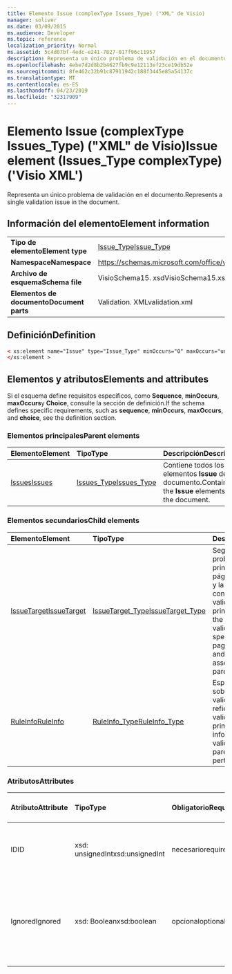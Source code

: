 ```yaml
---
title: Elemento Issue (complexType Issues_Type) ("XML" de Visio)
manager: soliver
ms.date: 03/09/2015
ms.audience: Developer
ms.topic: reference
localization_priority: Normal
ms.assetid: 5c4d07bf-4edc-e241-7827-017f96c11957
description: Representa un único problema de validación en el documento.
ms.openlocfilehash: 4ebe7d2d8b2b4627fb9c9e12113ef23ce19db52e
ms.sourcegitcommit: 8fe462c32b91c87911942c188f3445e85a54137c
ms.translationtype: MT
ms.contentlocale: es-ES
ms.lasthandoff: 04/23/2019
ms.locfileid: "32317909"
---
```

# <a name="issue-element-issuestype-complextype-visio-xml"></a><span data-ttu-id="9c6f5-103">Elemento Issue (complexType Issues_Type) ("XML" de Visio)</span><span class="sxs-lookup"><span data-stu-id="9c6f5-103">Issue element (Issues_Type complexType) ('Visio XML')</span></span>

<span data-ttu-id="9c6f5-104">Representa un único problema de validación en el documento.</span><span class="sxs-lookup"><span data-stu-id="9c6f5-104">Represents a single validation issue in the document.</span></span>
  
## <a name="element-information"></a><span data-ttu-id="9c6f5-105">Información del elemento</span><span class="sxs-lookup"><span data-stu-id="9c6f5-105">Element information</span></span>

|||
|:-----|:-----|
|<span data-ttu-id="9c6f5-106">**Tipo de elemento**</span><span class="sxs-lookup"><span data-stu-id="9c6f5-106">**Element type**</span></span> <br/> |[<span data-ttu-id="9c6f5-107">Issue_Type</span><span class="sxs-lookup"><span data-stu-id="9c6f5-107">Issue_Type</span></span>](issue_type-complextypevisio-xml.md) <br/> |
|<span data-ttu-id="9c6f5-108">**Namespace**</span><span class="sxs-lookup"><span data-stu-id="9c6f5-108">**Namespace**</span></span> <br/> |https://schemas.microsoft.com/office/visio/2012/main  <br/> |
|<span data-ttu-id="9c6f5-109">**Archivo de esquema**</span><span class="sxs-lookup"><span data-stu-id="9c6f5-109">**Schema file**</span></span> <br/> |<span data-ttu-id="9c6f5-110">VisioSchema15. xsd</span><span class="sxs-lookup"><span data-stu-id="9c6f5-110">VisioSchema15.xsd</span></span>  <br/> |
|<span data-ttu-id="9c6f5-111">**Elementos de documento**</span><span class="sxs-lookup"><span data-stu-id="9c6f5-111">**Document parts**</span></span> <br/> |<span data-ttu-id="9c6f5-112">Validation. XML</span><span class="sxs-lookup"><span data-stu-id="9c6f5-112">validation.xml</span></span>  <br/> |
   
## <a name="definition"></a><span data-ttu-id="9c6f5-113">Definición</span><span class="sxs-lookup"><span data-stu-id="9c6f5-113">Definition</span></span>

```XML
< xs:element name="Issue" type="Issue_Type" minOccurs="0" maxOccurs="unbounded" >
</xs:element >
```

## <a name="elements-and-attributes"></a><span data-ttu-id="9c6f5-114">Elementos y atributos</span><span class="sxs-lookup"><span data-stu-id="9c6f5-114">Elements and attributes</span></span>

<span data-ttu-id="9c6f5-115">Si el esquema define requisitos específicos, como **Sequence**, **minOccurs**, **maxOccurs**y **Choice**, consulte la sección de definición.</span><span class="sxs-lookup"><span data-stu-id="9c6f5-115">If the schema defines specific requirements, such as **sequence**, **minOccurs**, **maxOccurs**, and **choice**, see the definition section.</span></span> 
  
### <a name="parent-elements"></a><span data-ttu-id="9c6f5-116">Elementos principales</span><span class="sxs-lookup"><span data-stu-id="9c6f5-116">Parent elements</span></span>

|<span data-ttu-id="9c6f5-117">**Elemento**</span><span class="sxs-lookup"><span data-stu-id="9c6f5-117">**Element**</span></span>|<span data-ttu-id="9c6f5-118">**Tipo**</span><span class="sxs-lookup"><span data-stu-id="9c6f5-118">**Type**</span></span>|<span data-ttu-id="9c6f5-119">**Descripción**</span><span class="sxs-lookup"><span data-stu-id="9c6f5-119">**Description**</span></span>|
|:-----|:-----|:-----|
|[<span data-ttu-id="9c6f5-120">Issues</span><span class="sxs-lookup"><span data-stu-id="9c6f5-120">Issues</span></span>](issues-element-validation_type-complextypevisio-xml.md) <br/> |[<span data-ttu-id="9c6f5-121">Issues_Type</span><span class="sxs-lookup"><span data-stu-id="9c6f5-121">Issues_Type</span></span>](issues_type-complextypevisio-xml.md) <br/> |<span data-ttu-id="9c6f5-122">Contiene todos los elementos **Issue** del documento.</span><span class="sxs-lookup"><span data-stu-id="9c6f5-122">Contains all the **Issue** elements for the document.</span></span>  <br/> |
   
### <a name="child-elements"></a><span data-ttu-id="9c6f5-123">Elementos secundarios</span><span class="sxs-lookup"><span data-stu-id="9c6f5-123">Child elements</span></span>

|<span data-ttu-id="9c6f5-124">**Elemento**</span><span class="sxs-lookup"><span data-stu-id="9c6f5-124">**Element**</span></span>|<span data-ttu-id="9c6f5-125">**Tipo**</span><span class="sxs-lookup"><span data-stu-id="9c6f5-125">**Type**</span></span>|<span data-ttu-id="9c6f5-126">**Descripción**</span><span class="sxs-lookup"><span data-stu-id="9c6f5-126">**Description**</span></span>|
|:-----|:-----|:-----|
|[<span data-ttu-id="9c6f5-127">IssueTarget</span><span class="sxs-lookup"><span data-stu-id="9c6f5-127">IssueTarget</span></span>](issuetarget-element-issue_type-complextypevisio-xml.md) <br/> |[<span data-ttu-id="9c6f5-128">IssueTarget_Type</span><span class="sxs-lookup"><span data-stu-id="9c6f5-128">IssueTarget_Type</span></span>](issuetarget_type-complextypevisio-xml.md) <br/> |<span data-ttu-id="9c6f5-129">Según el destino del problema de validación principal, especifica la página, o bien la página y la forma, asociadas con el problema de validación principal.</span><span class="sxs-lookup"><span data-stu-id="9c6f5-129">Depending on the target of the parent validation issue, specifies either the page, or both the page and the shape, associated with the parent validation issue.</span></span>  <br/> |
|[<span data-ttu-id="9c6f5-130">RuleInfo</span><span class="sxs-lookup"><span data-stu-id="9c6f5-130">RuleInfo</span></span>](ruleinfo-element-issue_type-complextypevisio-xml.md) <br/> |[<span data-ttu-id="9c6f5-131">RuleInfo_Type</span><span class="sxs-lookup"><span data-stu-id="9c6f5-131">RuleInfo_Type</span></span>](ruleinfo_type-complextypevisio-xml.md) <br/> |<span data-ttu-id="9c6f5-132">Especifica información sobre la regla de validación a la que se refiere el problema de validación primario.</span><span class="sxs-lookup"><span data-stu-id="9c6f5-132">Specifies information about the validation rule that the parent validation issue pertains to.</span></span>  <br/> |
   
### <a name="attributes"></a><span data-ttu-id="9c6f5-133">Atributos</span><span class="sxs-lookup"><span data-stu-id="9c6f5-133">Attributes</span></span>

|<span data-ttu-id="9c6f5-134">**Atributo**</span><span class="sxs-lookup"><span data-stu-id="9c6f5-134">**Attribute**</span></span>|<span data-ttu-id="9c6f5-135">**Tipo**</span><span class="sxs-lookup"><span data-stu-id="9c6f5-135">**Type**</span></span>|<span data-ttu-id="9c6f5-136">**Obligatorio**</span><span class="sxs-lookup"><span data-stu-id="9c6f5-136">**Required**</span></span>|<span data-ttu-id="9c6f5-137">**Descripción**</span><span class="sxs-lookup"><span data-stu-id="9c6f5-137">**Description**</span></span>|<span data-ttu-id="9c6f5-138">**Posibles valores**</span><span class="sxs-lookup"><span data-stu-id="9c6f5-138">**Possible values**</span></span>|
|:-----|:-----|:-----|:-----|:-----|
|<span data-ttu-id="9c6f5-139">ID</span><span class="sxs-lookup"><span data-stu-id="9c6f5-139">ID</span></span>  <br/> |<span data-ttu-id="9c6f5-140">xsd: unsignedInt</span><span class="sxs-lookup"><span data-stu-id="9c6f5-140">xsd:unsignedInt</span></span>  <br/> |<span data-ttu-id="9c6f5-141">necesario</span><span class="sxs-lookup"><span data-stu-id="9c6f5-141">required</span></span>  <br/> |<span data-ttu-id="9c6f5-142">Especifica el identificador único del problema de validación.</span><span class="sxs-lookup"><span data-stu-id="9c6f5-142">Specifies the unique identifier of the validation issue.</span></span>  <br/> |<span data-ttu-id="9c6f5-143">Valores del tipo xsd: unsignedInt.</span><span class="sxs-lookup"><span data-stu-id="9c6f5-143">Values of the xsd:unsignedInt type.</span></span>  <br/> |
|<span data-ttu-id="9c6f5-144">Ignored</span><span class="sxs-lookup"><span data-stu-id="9c6f5-144">Ignored</span></span>  <br/> |<span data-ttu-id="9c6f5-145">xsd: Boolean</span><span class="sxs-lookup"><span data-stu-id="9c6f5-145">xsd:boolean</span></span>  <br/> |<span data-ttu-id="9c6f5-146">opcional</span><span class="sxs-lookup"><span data-stu-id="9c6f5-146">optional</span></span>  <br/> |<span data-ttu-id="9c6f5-147">Especifica información sobre la regla de validación a la que se refiere el problema de validación primario.</span><span class="sxs-lookup"><span data-stu-id="9c6f5-147">Specifies information about the validation rule that the parent validation issue pertains to.</span></span>  <br/> |<span data-ttu-id="9c6f5-148">Valores del tipo xsd: Boolean.</span><span class="sxs-lookup"><span data-stu-id="9c6f5-148">Values of the xsd:boolean type.</span></span>  <br/> |
   

